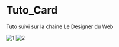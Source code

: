 # Tuto_Card<br>
Tuto suivi sur la chaine Le Designer du Web<br>

![1](https://user-images.githubusercontent.com/76686121/177798576-4242162c-0d83-41ec-9e2d-052fd88f2c42.PNG)
![2](https://user-images.githubusercontent.com/76686121/177798593-cc3e3ddd-726a-48bb-9b4d-4f9dca0cf19e.png)
